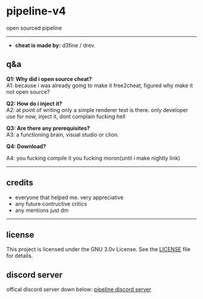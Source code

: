 # pipeline-v4

open sourced pipeline

---

- **cheat is made by:** d3fine / drev.
  

## q&a

**Q1: Why did i open source cheat?**  
A1: because i was already going to make it free2cheat, figured why make it not open source? 

**Q2: How do i inject it?**  
A2: at point of writing only a simple renderer test is there. only developer use for now, inject it, dont complain fucking hell

**Q3: Are there any prerequisites?**  
A3: a functioning brain, visual studio or clion.

**Q4: Download?**

A4: you fucking compile it you fucking moron(until i make nightly link)

---

## credits

- everyone that helped me. very appreciative
- any future contructive critics
- any mentions just dm

---

## license

This project is licensed under the GNU 3.0v License. See the [LICENSE](LICENSE) file for details.

## discord server
offical discord server down below:
[pipeline discord server](https://discord.gg/6KdRNZsBq3)
